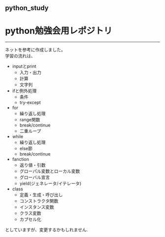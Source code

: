 ## python_study
# python勉強会用レポジトリ
---
ネットを参考に作成しました。  
学習の流れは、  
* inputとprint  
  - 入力・出力
  - 計算
  - 文字列
* ifと例外処理
  - 条件  
  - try-except
* for  
  - 繰り返し処理
  - range関数
  - break/continue
  - 二重ループ
* while  
  - 繰り返し処理
  - else節
  - break/continue
* fanction  
  - 返り値・引数
  - グローパル変数とローカル変数
  - グローバル宣言
  - yield(ジェネレータ/イテレータ)
* class  
  - 定義・生成・呼び出し
  - コンストラクタ関数
  - インスタンス変数
  - クラス変数
  - カプセル化

としていますが、変更するかもしれません.  
